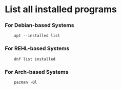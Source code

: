 # List all installed programs 

### For Debian-based Systems
```
    apt --installed list
```

### For REHL-based Systems
```
    dnf list installed
```

### For Arch-based Systems
```
    pacman -Ql
```
